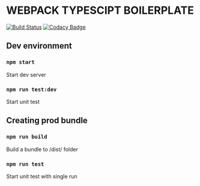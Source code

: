 # WEBPACK TYPESCIPT BOILERPLATE

[![Build Status](https://travis-ci.com/Trunk89/webpack-ts-boilerplate.svg?branch=master)](https://travis-ci.com/Trunk89/webpack-ts-boilerplate)
[![Codacy Badge](https://app.codacy.com/project/badge/Grade/19b8a10d2c664ec3ae18672a05c91ce3)](https://www.codacy.com/gh/Trunk89/webpack-ts-boilerplate/dashboard?utm_source=github.com&amp;utm_medium=referral&amp;utm_content=Trunk89/webpack-ts-boilerplate&amp;utm_campaign=Badge_Grade)

## Dev environment

### `npm start`

Start dev server

### `npm run test:dev`

Start unit test

## Creating prod bundle

### `npm run build`

Build a bundle to /dist/ folder

### `npm run test`

Start unit test with single run
